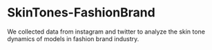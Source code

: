 # SkinTones-FashionBrand
 We collected data from instagram and twitter to analyze the skin tone dynamics of models in fashion brand industry.
